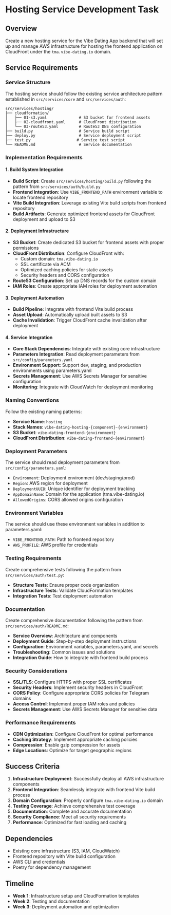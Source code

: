 # Hosting Service Development Task

## Overview

Create a new hosting service for the Vibe Dating App backend that will set up and manage AWS infrastructure for hosting the frontend application on CloudFront under the `tma.vibe-dating.io` domain.

## Service Requirements

### Service Structure
The hosting service should follow the existing service architecture pattern established in `src/services/core` and `src/services/auth`:

```
src/services/hosting/
├── cloudformation/
│   ├── 01-s3.yaml              # S3 bucket for frontend assets
│   ├── 02-cloudfront.yaml      # CloudFront distribution
│   └── 03-route53.yaml         # Route53 DNS configuration
├── build.py                    # Service build script
├── deploy.py                   # Service deployment script
├── test.py                    # Service test script
└── README.md                   # Service documentation
```

### Implementation Requirements

#### 1. Build System Integration
- **Build Script**: Create `src/services/hosting/build.py` following the pattern from `src/services/auth/build.py`
- **Frontend Integration**: Use `VIBE_FRONTEND_PATH` environment variable to locate frontend repository
- **Vite Build Integration**: Leverage existing Vite build scripts from frontend repository
- **Build Artifacts**: Generate optimized frontend assets for CloudFront deployment and upload to S3

#### 2. Deployment Infrastructure
- **S3 Bucket**: Create dedicated S3 bucket for frontend assets with proper permissions
- **CloudFront Distribution**: Configure CloudFront with:
  - Custom domain: `tma.vibe-dating.io`
  - SSL certificate via ACM
  - Optimized caching policies for static assets
  - Security headers and CORS configuration
- **Route53 Configuration**: Set up DNS records for the custom domain
- **IAM Roles**: Create appropriate IAM roles for deployment automation

#### 3. Deployment Automation
- **Build Pipeline**: Integrate with frontend Vite build process
- **Asset Upload**: Automatically upload built assets to S3
- **Cache Invalidation**: Trigger CloudFront cache invalidation after deployment

#### 4. Service Integration
- **Core Stack Dependencies**: Integrate with existing core infrastructure
- **Parameters Integration**: Read deployment parameters from `src/config/parameters.yaml`
- **Environment Support**: Support dev, staging, and production environments using parameters.yaml
- **Secrets Management**: Use AWS Secrets Manager for sensitive configuration
- **Monitoring**: Integrate with CloudWatch for deployment monitoring

### Naming Conventions

Follow the existing naming patterns:
- **Service Name**: `hosting`
- **Stack Names**: `vibe-dating-hosting-{component}-{environment}`
- **S3 Bucket**: `vibe-dating-frontend-{environment}`
- **CloudFront Distribution**: `vibe-dating-frontend-{environment}`

### Deployment Parameters

The service should read deployment parameters from `src/config/parameters.yaml`:

- `Environment`: Deployment environment (dev/staging/prod)
- `Region`: AWS region for deployment  
- `DeploymentUUID`: Unique identifier for deployment tracking
- `AppDomainName`: Domain for the application (tma.vibe-dating.io)
- `AllowedOrigins`: CORS allowed origins configuration

### Environment Variables

The service should use these environment variables in addition to parameters.yaml:
- `VIBE_FRONTEND_PATH`: Path to frontend repository
- `AWS_PROFILE`: AWS profile for credentials

### Testing Requirements

Create comprehensive tests following the pattern from `src/services/auth/test.py`:
- **Structure Tests**: Ensure proper code organization
- **Infrastructure Tests**: Validate CloudFormation templates
- **Integration Tests**: Test deployment automation

### Documentation

Create comprehensive documentation following the pattern from `src/services/auth/README.md`:
- **Service Overview**: Architecture and components
- **Deployment Guide**: Step-by-step deployment instructions
- **Configuration**: Environment variables, parameters.yaml, and secrets
- **Troubleshooting**: Common issues and solutions
- **Integration Guide**: How to integrate with frontend build process

### Security Considerations

- **SSL/TLS**: Configure HTTPS with proper SSL certificates
- **Security Headers**: Implement security headers in CloudFront
- **CORS Policy**: Configure appropriate CORS policies for Telegram domains
- **Access Control**: Implement proper IAM roles and policies
- **Secrets Management**: Use AWS Secrets Manager for sensitive data

### Performance Requirements

- **CDN Optimization**: Configure CloudFront for optimal performance
- **Caching Strategy**: Implement appropriate caching policies
- **Compression**: Enable gzip compression for assets
- **Edge Locations**: Optimize for target geographic regions

## Success Criteria

1. **Infrastructure Deployment**: Successfully deploy all AWS infrastructure components
2. **Frontend Integration**: Seamlessly integrate with frontend Vite build process
4. **Domain Configuration**: Properly configure `tma.vibe-dating.io` domain
5. **Testing Coverage**: Achieve comprehensive test coverage
6. **Documentation**: Complete and accurate documentation
7. **Security Compliance**: Meet all security requirements
8. **Performance**: Optimized for fast loading and caching

## Dependencies

- Existing core infrastructure (S3, IAM, CloudWatch)
- Frontend repository with Vite build configuration
- AWS CLI and credentials
- Poetry for dependency management

## Timeline

- **Week 1**: Infrastructure setup and CloudFormation templates
- **Week 2**: Testing and documentation
- **Week 3**: Deployment automation and optimization 